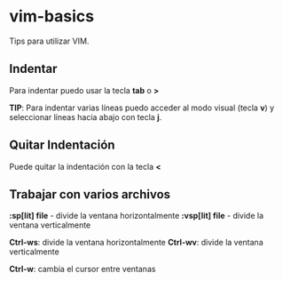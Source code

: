 # vim-basics

Tips para utilizar VIM.

Indentar
----------

Para indentar puedo usar la tecla **tab** o **>**

**TIP**: Para indentar varias líneas puedo acceder al modo visual (tecla **v**) y seleccionar líneas hacia abajo con tecla **j**.

Quitar Indentación
-------------------

Puede quitar la indentación con la tecla **<** 


Trabajar con varios archivos
------------------------------

**:sp[lit] file** - divide la ventana horizontalmente
**:vsp[lit] file** - divide la ventana verticalmente

**Ctrl-ws**: divide la ventana horizontalmente
**Ctrl-wv**: divide la ventana verticalmente

**Ctrl-w**: cambia el cursor entre ventanas


